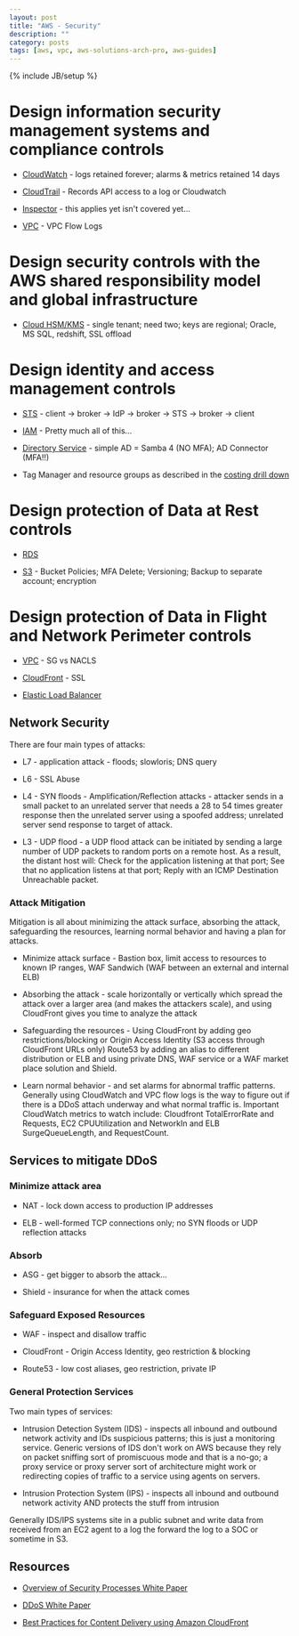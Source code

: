 ```yaml
---
layout: post
title: "AWS - Security"
description: ""
category: posts
tags: [aws, vpc, aws-solutions-arch-pro, aws-guides]
---
```

{% include JB/setup %}

# Design information security management systems and compliance controls
  
- [CloudWatch](/posts/aws-cloudwatch) - logs retained forever; alarms & metrics retained 14 days

- [CloudTrail](/posts/aws-cloudtrail) - Records API access to a log or Cloudwatch

- [Inspector](https://aws.amazon.com/inspector/) - this applies yet isn't covered yet...

- [VPC](/posts/aws-vpc) - VPC Flow Logs

# Design security controls with the AWS shared responsibility model and global infrastructure
  
- [Cloud HSM/KMS](/posts/aws-kms-hsm) - single tenant; need two; keys are regional; Oracle, MS SQL, redshift, SSL offload

# Design identity and access management controls
  
- [STS](/posts/aws-sts) - client -> broker -> IdP -> broker -> STS -> broker -> client

- [IAM](/posts/aws-iam) - Pretty much all of this...
  
- [Directory Service](/posts/aws-directory-service) - simple AD = Samba 4 (NO MFA); AD Connector (MFA!!)

- Tag Manager and resource groups as described in the [costing drill down](/posts/aws-costing)

# Design protection of Data at Rest controls

- [RDS](/posts/aws-rds)

- [S3](/posts/aws-s3) - Bucket Policies; MFA Delete; Versioning; Backup to separate account; encryption

# Design protection of Data in Flight and Network Perimeter controls

- [VPC](/posts/aws-vpc) - SG vs NACLS

- [CloudFront](/posts/aws-cloudfront) - SSL

- [Elastic Load Balancer](/posts/aws-elastic-load-balancer)

## Network Security

There are four main types of attacks:

* L7 - application attack - floods; slowloris; DNS query

* L6 - SSL Abuse

* L4 - SYN floods - Amplification/Reflection attacks - attacker sends in a small packet to an unrelated server that needs a 28 to 54 times greater response then the unrelated server using a spoofed address; unrelated server send response to target of attack.

* L3 - UDP flood - a UDP flood attack can be initiated by sending a large number of UDP packets to random ports on a remote host. As a result, the distant host will: Check for the application listening at that port; See that no application listens at that port; Reply with an ICMP Destination Unreachable packet.

### Attack Mitigation 

Mitigation is all about minimizing the attack surface, absorbing the attack, safeguarding the resources, learning normal behavior and having a plan for attacks.

- Minimize attack surface - Bastion box, limit access to resources to known IP ranges, WAF Sandwich (WAF between an external and internal ELB)

- Absorbing the attack - scale horizontally or vertically which spread the attack over a larger area (and makes the attackers scale), and using CloudFront gives you time to analyze the attack

- Safeguarding the resources - Using CloudFront by adding geo restrictions/blocking or Origin Access Identity (S3 access through CloudFront URLs only) Route53 by adding an alias to different distribution or ELB and using private DNS, WAF service or a WAF market place solution and Shield.

- Learn normal behavior - and set alarms for abnormal traffic patterns. Generally using CloudWatch and VPC flow logs is the way to figure out if there is a DDoS attach underway and what normal traffic is. Important CloudWatch metrics to watch include: Cloudfront TotalErrorRate and Requests, EC2 CPUUtilization and NetworkIn and ELB SurgeQueueLength, and RequestCount.

## Services to mitigate DDoS

### Minimize attack area

- NAT - lock down access to production IP addresses

- ELB - well-formed TCP connections only; no SYN floods or UDP reflection attacks

### Absorb

- ASG - get bigger to absorb the attack...

- Shield - insurance for when the attack comes

### Safeguard Exposed Resources

- WAF - inspect and disallow traffic

- CloudFront - Origin Access Identity, geo restriction & blocking

- Route53 - low cost aliases, geo restriction, private IP

### General Protection Services

Two main types of services:

- Intrusion Detection System (IDS) - inspects all inbound and outbound network activity and IDs suspicious patterns; this is just a monitoring service. Generic versions of IDS don't work on AWS because they rely on packet sniffing sort of promiscuous mode and that is a no-go; a proxy service or proxy server sort of architecture might work or redirecting copies of traffic to a service using agents on servers.

- Intrusion Protection System (IPS) - inspects all inbound and outbound network activity AND protects the stuff from intrusion

Generally IDS/IPS systems site in a public subnet and write data from received from an EC2 agent to a log the forward the log to a SOC or sometime in S3.

## Resources

- [Overview of Security Processes White Paper](https://d0.awsstatic.com/whitepapers/Security/AWS_Security_Whitepaper.pdf)

- [DDoS White Paper](https://d0.awsstatic.com/whitepapers/Security/DDoS_White_Paper.pdf)

- [Best Practices for Content Delivery using Amazon CloudFront](https://www.youtube.com/watch?v=s9Xt1qzD6SA)
